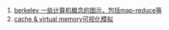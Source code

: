 1. [berkeley 一些计算机概念的图示，包括map-reduce等](http://csillustrated.berkeley.edu/illustrations.php)
2. [cache & virtual memory可视化模拟](https://www3.ntu.edu.sg/home/smitha/ParaCache/Paracache/dmc.html)
